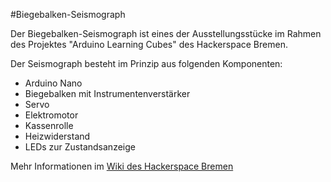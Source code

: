 #Biegebalken-Seismograph

Der Biegebalken-Seismograph ist eines der Ausstellungsstücke im Rahmen des
Projektes "Arduino Learning Cubes" des Hackerspace Bremen.

Der Seismograph besteht im Prinzip aus folgenden Komponenten:

 * Arduino Nano
 * Biegebalken mit Instrumentenverstärker
 * Servo
 * Elektromotor
 * Kassenrolle
 * Heizwiderstand
 * LEDs zur Zustandsanzeige

Mehr Informationen im [Wiki des Hackerspace Bremen](https://wiki.hackerspace-bremen.de/projekte/arduino_learning_cubes/biegebalkenseismograph)
